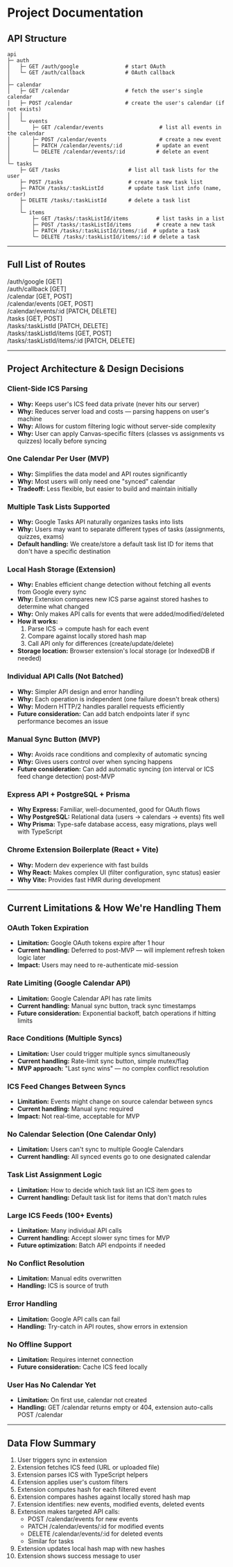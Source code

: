 # Project Documentation

## API Structure

```
api
├─ auth
│   ├─ GET /auth/google               # start OAuth
│   └─ GET /auth/callback             # OAuth callback
│
├─ calendar
│   ├─ GET /calendar                  # fetch the user's single calendar
│   ├─ POST /calendar                 # create the user's calendar (if not exists)
│   │
│   └─ events
│       ├─ GET /calendar/events                  # list all events in the calendar
│       ├─ POST /calendar/events                 # create a new event
│       ├─ PATCH /calendar/events/:id           # update an event
│       └─ DELETE /calendar/events/:id          # delete an event
│
└─ tasks
    ├─ GET /tasks                      # list all task lists for the user
    ├─ POST /tasks                     # create a new task list
    ├─ PATCH /tasks/:taskListId        # update task list info (name, order)
    ├─ DELETE /tasks/:taskListId       # delete a task list
    │
    └─ items
        ├─ GET /tasks/:taskListId/items         # list tasks in a list
        ├─ POST /tasks/:taskListId/items        # create a new task
        ├─ PATCH /tasks/:taskListId/items/:id  # update a task
        └─ DELETE /tasks/:taskListId/items/:id # delete a task
```

---

## Full List of Routes

/auth/google [GET]  
/auth/callback [GET]  
/calendar [GET, POST]  
/calendar/events [GET, POST]  
/calendar/events/:id [PATCH, DELETE]  
/tasks [GET, POST]  
/tasks/:taskListId [PATCH, DELETE]  
/tasks/:taskListId/items [GET, POST]  
/tasks/:taskListId/items/:id [PATCH, DELETE]  

---

## Project Architecture & Design Decisions

### Client-Side ICS Parsing
- **Why:** Keeps user's ICS feed data private (never hits our server)  
- **Why:** Reduces server load and costs — parsing happens on user's machine  
- **Why:** Allows for custom filtering logic without server-side complexity  
- **Why:** User can apply Canvas-specific filters (classes vs assignments vs quizzes) locally before syncing  

### One Calendar Per User (MVP)
- **Why:** Simplifies the data model and API routes significantly  
- **Why:** Most users will only need one "synced" calendar  
- **Tradeoff:** Less flexible, but easier to build and maintain initially  

### Multiple Task Lists Supported
- **Why:** Google Tasks API naturally organizes tasks into lists  
- **Why:** Users may want to separate different types of tasks (assignments, quizzes, exams)  
- **Default handling:** We create/store a default task list ID for items that don't have a specific destination  

### Local Hash Storage (Extension)
- **Why:** Enables efficient change detection without fetching all events from Google every sync  
- **Why:** Extension compares new ICS parse against stored hashes to determine what changed  
- **Why:** Only makes API calls for events that were added/modified/deleted  
- **How it works:**  
  1. Parse ICS → compute hash for each event  
  2. Compare against locally stored hash map  
  3. Call API only for differences (create/update/delete)  
- **Storage location:** Browser extension's local storage (or IndexedDB if needed)  

### Individual API Calls (Not Batched)
- **Why:** Simpler API design and error handling  
- **Why:** Each operation is independent (one failure doesn't break others)  
- **Why:** Modern HTTP/2 handles parallel requests efficiently  
- **Future consideration:** Can add batch endpoints later if sync performance becomes an issue  

### Manual Sync Button (MVP)
- **Why:** Avoids race conditions and complexity of automatic syncing  
- **Why:** Gives users control over when syncing happens  
- **Future consideration:** Can add automatic syncing (on interval or ICS feed change detection) post-MVP  

### Express API + PostgreSQL + Prisma
- **Why Express:** Familiar, well-documented, good for OAuth flows  
- **Why PostgreSQL:** Relational data (users → calendars → events) fits well  
- **Why Prisma:** Type-safe database access, easy migrations, plays well with TypeScript  

### Chrome Extension Boilerplate (React + Vite)
- **Why:** Modern dev experience with fast builds  
- **Why React:** Makes complex UI (filter configuration, sync status) easier  
- **Why Vite:** Provides fast HMR during development  

---

## Current Limitations & How We're Handling Them

### OAuth Token Expiration
- **Limitation:** Google OAuth tokens expire after 1 hour  
- **Current handling:** Deferred to post-MVP — will implement refresh token logic later  
- **Impact:** Users may need to re-authenticate mid-session  

### Rate Limiting (Google Calendar API)
- **Limitation:** Google Calendar API has rate limits  
- **Current handling:** Manual sync button, track sync timestamps  
- **Future consideration:** Exponential backoff, batch operations if hitting limits  

### Race Conditions (Multiple Syncs)
- **Limitation:** User could trigger multiple syncs simultaneously  
- **Current handling:** Rate-limit sync button, simple mutex/flag  
- **MVP approach:** "Last sync wins" — no complex conflict resolution  

### ICS Feed Changes Between Syncs
- **Limitation:** Events might change on source calendar between syncs  
- **Current handling:** Manual sync required  
- **Impact:** Not real-time, acceptable for MVP  

### No Calendar Selection (One Calendar Only)
- **Limitation:** Users can't sync to multiple Google Calendars  
- **Current handling:** All synced events go to one designated calendar  

### Task List Assignment Logic
- **Limitation:** How to decide which task list an ICS item goes to  
- **Current handling:** Default task list for items that don't match rules  

### Large ICS Feeds (100+ Events)
- **Limitation:** Many individual API calls  
- **Current handling:** Accept slower sync times for MVP  
- **Future optimization:** Batch API endpoints if needed  

### No Conflict Resolution
- **Limitation:** Manual edits overwritten  
- **Handling:** ICS is source of truth  

### Error Handling
- **Limitation:** Google API calls can fail  
- **Handling:** Try-catch in API routes, show errors in extension  

### No Offline Support
- **Limitation:** Requires internet connection  
- **Future consideration:** Cache ICS feed locally  

### User Has No Calendar Yet
- **Limitation:** On first use, calendar not created  
- **Handling:** GET /calendar returns empty or 404, extension auto-calls POST /calendar  

---

## Data Flow Summary

1. User triggers sync in extension  
2. Extension fetches ICS feed (URL or uploaded file)  
3. Extension parses ICS with TypeScript helpers  
4. Extension applies user's custom filters  
5. Extension computes hash for each filtered event  
6. Extension compares hashes against locally stored hash map  
7. Extension identifies: new events, modified events, deleted events  
8. Extension makes targeted API calls:  
   - POST /calendar/events for new events  
   - PATCH /calendar/events/:id for modified events  
   - DELETE /calendar/events/:id for deleted events  
   - Similar for tasks  
9. Extension updates local hash map with new hashes  
10. Extension shows success message to user
